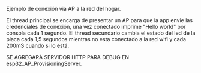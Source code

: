 Ejemplo de conexión via AP a la red del hogar.

El thread principal se encarga de presentar un AP para que la app envie las 
credenciales de conexión, una vez conectado imprime "Hello world" por consola
cada 1 segundo. 
El thread secundario cambia el estado del led de la placa cada 1,5 segundos 
mientras no esta conectado a la red wifi y cada 200mS cuando si lo está.

SE AGREGARÁ SERVIDOR HTTP PARA DEBUG EN esp32_AP_ProvisioningServer.